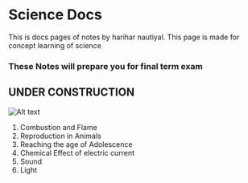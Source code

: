 
# Science Docs

This is docs pages of notes by harihar nautiyal. This page is made for concept learning of science 

<h3>These Notes will prepare you for final term exam</h3> 

## UNDER CONSTRUCTION
![Alt text](https://media1.tenor.com/m/cUDKyJkDr6kAAAAd/iron-man-iron-man-hammer.gif)

1. Combustion and Flame
2. Reproduction in Animals
3. Reaching the age of Adolescence
4. Chemical Effect of electric current
5. Sound
6. Light

